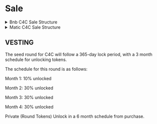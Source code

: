 # Sale

<details>

<summary>Bnb C4C Sale Structure</summary>

Sale Price

(Round 1) $0.004 \<completed>

(Round 2) $0.007 \<Tbd>

Listing (P)rice $.009 - $0.012

</details>

<details>

<summary>Matic C4C Sale Structure</summary>

Sale Price

Private Round ($0.0019) \<completed>

Public (Round 1) $0.0024&#x20;

Public (Round 2) $0.0026&#x20;

Public (Round 3) $0.0029 \<Tbd>

</details>

## VESTING&#x20;

The seed round for C4C will follow a 365-day lock period, with a 3 month schedule for unlocking tokens.

The schedule for this round is as follows:

Month 1: 10% unlocked

Month 2: 30% unlocked

Month 3: 30% unlocked

Month 4: 30% unlocked

Private (Round Tokens) Unlock in a 6 month schedule from purchase.
